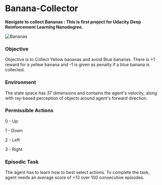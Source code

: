 # Banana-Collector
<b>Navigate to collect Bananas : This is first project for Udacity Deep Reinforcement Learning Nanodegree.</b> 

![Bananas](https://commons.wikimedia.org/wiki/File:BlueBanana.jpg)

### Objective
Objective is to Collect Yellow bananas and avoid Blue bananas. There is +1 reward for a yellew banana and -1 is given as penalty if a blue banana is collected.

### Environment
The state space has 37 dimensions and contains the agent's velocity, along with ray-based perception of objects around agent's forward direction. 

### Permissible Actions 
0 - Up   

1 - Down

2 - Left

3 - Right


### Episodic Task
The agent has to learn how to best select actions. To complete the task, agent needs an average score of +13 over 100 consecutive episodes.
